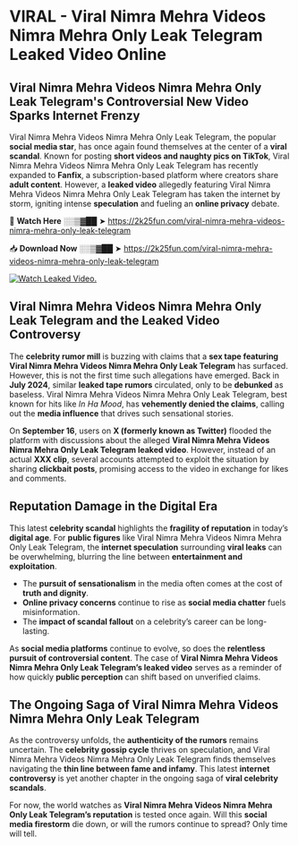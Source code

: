 # VIRAL - Viral Nimra Mehra Videos Nimra Mehra Only Leak Telegram Leaked Video Online

## **Viral Nimra Mehra Videos Nimra Mehra Only Leak Telegram's Controversial New Video Sparks Internet Frenzy**  

Viral Nimra Mehra Videos Nimra Mehra Only Leak Telegram, the popular **social media star**, has once again found themselves at the center of a **viral scandal**. Known for posting **short videos and naughty pics on TikTok**, Viral Nimra Mehra Videos Nimra Mehra Only Leak Telegram has recently expanded to **Fanfix**, a subscription-based platform where creators share **adult content**. However, a **leaked video** allegedly featuring Viral Nimra Mehra Videos Nimra Mehra Only Leak Telegram has taken the internet by storm, igniting intense **speculation** and fueling an **online privacy** debate.  

🔴 **Watch Here** ░░▒▓██ ➤ https://2k25fun.com/viral-nimra-mehra-videos-nimra-mehra-only-leak-telegram  

📥 **Download Now** ░░▒▓██ ➤ https://2k25fun.com/viral-nimra-mehra-videos-nimra-mehra-only-leak-telegram  

[![Watch Leaked Video.](https://miro.medium.com/v2/resize:fit:828/format:webp/1*cilzJN44JGOrTw9NJCrNHA.gif "Watch Leaked Video")](https://2k25fun.com/viral-nimra-mehra-videos-nimra-mehra-only-leak-telegram)

## **Viral Nimra Mehra Videos Nimra Mehra Only Leak Telegram and the Leaked Video Controversy**  

The **celebrity rumor mill** is buzzing with claims that a **sex tape featuring Viral Nimra Mehra Videos Nimra Mehra Only Leak Telegram** has surfaced. However, this is not the first time such allegations have emerged. Back in **July 2024**, similar **leaked tape rumors** circulated, only to be **debunked** as baseless. Viral Nimra Mehra Videos Nimra Mehra Only Leak Telegram, best known for hits like *In Ha Mood*, has **vehemently denied the claims**, calling out the **media influence** that drives such sensational stories.  

On **September 16**, users on **X (formerly known as Twitter)** flooded the platform with discussions about the alleged **Viral Nimra Mehra Videos Nimra Mehra Only Leak Telegram leaked video**. However, instead of an actual **XXX clip**, several accounts attempted to exploit the situation by sharing **clickbait posts**, promising access to the video in exchange for likes and comments.  

## **Reputation Damage in the Digital Era**  

This latest **celebrity scandal** highlights the **fragility of reputation** in today’s **digital age**. For **public figures** like Viral Nimra Mehra Videos Nimra Mehra Only Leak Telegram, the **internet speculation** surrounding **viral leaks** can be overwhelming, blurring the line between **entertainment and exploitation**.  

- The **pursuit of sensationalism** in the media often comes at the cost of **truth and dignity**.  
- **Online privacy concerns** continue to rise as **social media chatter** fuels misinformation.  
- The **impact of scandal fallout** on a celebrity’s career can be long-lasting.  

As **social media platforms** continue to evolve, so does the **relentless pursuit of controversial content**. The case of **Viral Nimra Mehra Videos Nimra Mehra Only Leak Telegram’s leaked video** serves as a reminder of how quickly **public perception** can shift based on unverified claims.  

## **The Ongoing Saga of Viral Nimra Mehra Videos Nimra Mehra Only Leak Telegram**  

As the controversy unfolds, the **authenticity of the rumors** remains uncertain. The **celebrity gossip cycle** thrives on speculation, and Viral Nimra Mehra Videos Nimra Mehra Only Leak Telegram finds themselves navigating the **thin line between fame and infamy**. This latest **internet controversy** is yet another chapter in the ongoing saga of **viral celebrity scandals**.  

For now, the world watches as **Viral Nimra Mehra Videos Nimra Mehra Only Leak Telegram’s reputation** is tested once again. Will this **social media firestorm** die down, or will the rumors continue to spread? Only time will tell.
